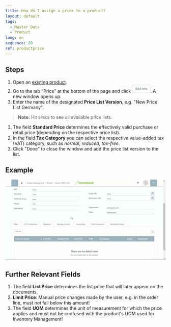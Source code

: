 ```yaml
---
title: How do I assign a price to a product?
layout: default
tags:
  - Master Data
  - Product
lang: en
sequence: 20
ref: productprice
---
```


## Steps

1. Open an [existing product](NewProduct).
1. Go to the tab "Price" at the bottom of the page and click ![](assets/Add_New_Button.png). A new window opens up.
1. Enter the name of the designated **Price List Version**, e.g. "New Price List Germany".
 >**Note:** Hit `SPACE` to see all available price lists.

1. The field **Standard Price** determines the effectively valid purchase or retail price (depending on the respective price list).
1. In the field **Tax Category** you can select the respective value-added tax (VAT) category, such as *normal*, *reduced*, *tax-free*.
1. Click "Done" to close the window and add the price list version to the list.

## Example
![](assets/NewProductPrice.gif)


## Further Relevant Fields
1. The field **List Price** determines the list price that will later appear on the documents.
1. **Limit Price**: Manual price changes made by the user, e.g. in the order line, must not fall below this amount!
1. The field **UOM** determines the unit of measurement for which the price applies and must not be confused with the product's UOM used for Inventory Management!

